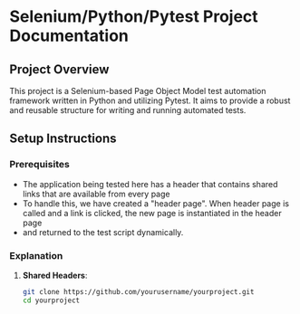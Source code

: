 # Selenium/Python/Pytest Project Documentation

## Project Overview
This project is a Selenium-based Page Object Model test automation framework written in Python and utilizing Pytest. It aims to provide a robust and reusable structure for writing and running automated tests.

## Setup Instructions

### Prerequisites
- The application being tested here has a header that contains shared links that are available from every page
- To handle this, we have created a "header page".  When header page is called and a link is clicked, the new page is instantiated in the header page
- and returned to the test script dynamically.


### Explanation

1. **Shared Headers**:
    ```bash
    git clone https://github.com/yourusername/yourproject.git
    cd yourproject
    ```
